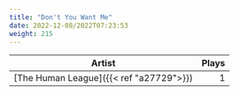 ```yaml
---
title: "Don't You Want Me"
date: 2022-12-08/2022T07:23:53
weight: 215
---
```




 Artist | Plays 
----- | -----:
[The Human League]({{< ref "a27729">}}) | 1
